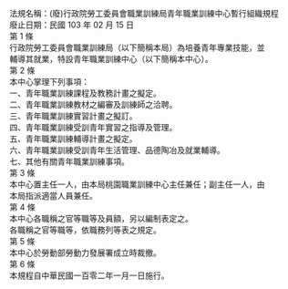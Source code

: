 法規名稱：(廢)行政院勞工委員會職業訓練局青年職業訓練中心暫行組織規程  
廢止日期：民國 103 年 02 月 15 日  
第 1 條  
行政院勞工委員會職業訓練局（以下簡稱本局）為培養青年專業技能，並  
輔導其就業，特設青年職業訓練中心（以下簡稱本中心）。  
第 2 條  
本中心掌理下列事項：  
一、青年職業訓練課程及教務計畫之擬定。  
二、青年職業訓練教材之編審及訓練師之洽聘。  
三、青年職業訓練實習計畫之擬訂。  
四、青年職業訓練受訓青年實習之指導及管理。  
五、青年職業訓練輔導計畫之擬定。  
六、青年職業訓練受訓青年生活管理、品德陶冶及就業輔導。  
七、其他有關青年職業訓練事項。  
第 3 條  
本中心置主任一人，由本局桃園職業訓練中心主任兼任；副主任一人，由  
本局指派適當人員兼任。  
第 4 條  
本中心各職稱之官等職等及員額，另以編制表定之。  
各職稱之官等職等，依職務列等表之規定。  
第 5 條  
本中心於勞動部勞動力發展署成立時裁撤。  
第 6 條  
本規程自中華民國一百零二年一月一日施行。  



